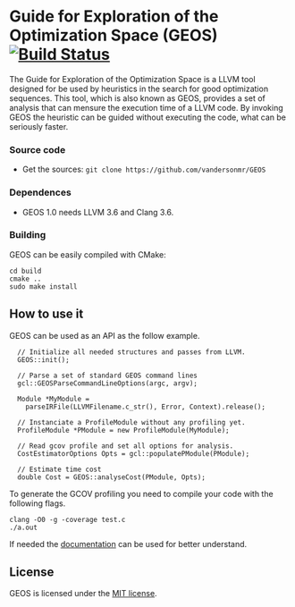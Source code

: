 # Guide for Exploration of the Optimization Space (GEOS)  [![Build Status](https://travis-ci.org/vandersonmr/GEOS.svg?branch=v1.0-port3.7)](https://travis-ci.org/vandersonmr/GEOS)
The Guide for Exploration of the Optimization Space is a LLVM tool designed for be used by heuristics in the search for good optimization sequences. This tool, which is also known as GEOS, provides a set of analysis that can mensure the execution time of a LLVM code. By invoking GEOS the heuristic can be guided without executing the code, what can be seriously faster.

### Source code

* Get the sources: `git clone https://github.com/vandersonmr/GEOS`

### Dependences

* GEOS 1.0 needs LLVM 3.6 and Clang 3.6.

### Building

GEOS can be easily compiled with CMake:

```
cd build 
cmake ..
sudo make install
```

## How to use it

GEOS can be used as an API as the follow example.

```
  // Initialize all needed structures and passes from LLVM.
  GEOS::init();
  
  // Parse a set of standard GEOS command lines
  gcl::GEOSParseCommandLineOptions(argc, argv);
  
  Module *MyModule = 
    parseIRFile(LLVMFilename.c_str(), Error, Context).release();                 
    
  // Instanciate a ProfileModule without any profiling yet.
  ProfileModule *PModule = new ProfileModule(MyModule); 
  
  // Read gcov profile and set all options for analysis.
  CostEstimatorOptions Opts = gcl::populatePModule(PModule);
  
  // Estimate time cost
  double Cost = GEOS::analyseCost(PModule, Opts);
```

To generate the GCOV profiling you need to compile your code with the following flags.

```
clang -O0 -g -coverage test.c
./a.out
```

If needed the [documentation](https://vandersonmr.github.io/GEOS/docs/namespaceGEOS.html) can be used for better understand.

## License

GEOS is licensed under the [MIT license](LICENSE.txt).

